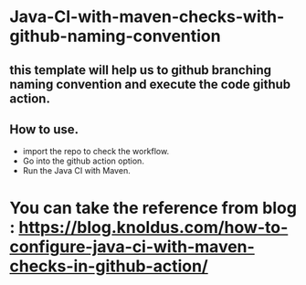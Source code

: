 # Java-CI-with-maven-checks-with-github-naming-convention
## this template will help us to github branching naming convention and execute the code github action.
## How to use.
* import the repo to check the workflow.
* Go into the github action option.
* Run the Java CI with Maven.

# You can take the reference from blog : https://blog.knoldus.com/how-to-configure-java-ci-with-maven-checks-in-github-action/
